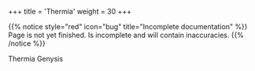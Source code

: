 +++
title = 'Thermia'
weight = 30
+++

{{% notice style="red" icon="bug" title="Incomplete documentation" %}}
Page is not yet finished. Is incomplete and will contain inaccuracies.
{{% /notice %}}

Thermia Genysis
